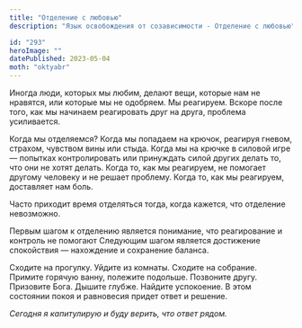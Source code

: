 ```yaml
---
title: "Отделение с любовью"
description: "Язык освобождения от созависимости - Отделение с любовью"

id: "293"
heroImage: ""
datePublished: 2023-05-04
moth: "oktyabr"
---
```


Иногда люди, которых мы любим, делают вещи, которые нам не нравятся, или
которые мы не одобряем. Мы реагируем. Вскоре после того, как мы начинаем
реагировать друг на друга, проблема усиливается.

Когда мы отделяемся? Когда мы попадаем на крючок, реагируя гневом, страхом,
чувством вины или стыда. Когда мы на крючке в силовой игре — попытках
контролировать или принуждать силой других делать то, что они не хотят делать.
Когда то, как мы реагируем, не помогает другому человеку и не решает проблему.
Когда то, как мы реагируем, доставляет нам боль.

Часто приходит время отделяться тогда, когда кажется, что отделение
невозможно.

Первым шагом к отделению является понимание, что реагирование и контроль не
помогают Следующим шагом является достижение спокойствия — нахождение и
сохранение баланса.

Сходите на прогулку. Уйдите из комнаты. Сходите на собрание. Примите горячую
ванну, полежите подольше. Позвоните другу. Призовите Бога. Дышите глубже.
Найдите успокоение. В этом состоянии покоя и равновесия придет ответ и
решение.

_Сегодня_ _я_ _капитулирую_ _и_ _буду_ _верить,_ _что_ _ответ_ _рядом._

